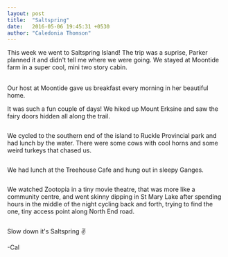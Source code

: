 ```yaml
---
layout: post
title:  "Saltspring"
date:   2016-05-06 19:45:31 +0530
author: "Caledonia Thomson"
---
```


This week we went to Saltspring Island! The trip was a suprise, Parker planned it and didn't tell me where we were going. We stayed at Moontide farm in a super cool, mini two story cabin.

<div class="col-sm-7 col-xs-7">
<div class="row">
	<a href="http://i58.photobucket.com/albums/g278/calthomson/1_zpsoavpqlyz.jpg"><img class="lazy" data-original="http://i58.photobucket.com/albums/g278/calthomson/1_zpsoavpqlyz.jpg" /></a>
</div>

<div class="row">
	<a href="http://i58.photobucket.com/albums/g278/calthomson/2_zpso1im9xkf.jpg"><img class="lazy" data-original="http://i58.photobucket.com/albums/g278/calthomson/2_zpso1im9xkf.jpg" /></a>
</div>

<div class="row">
	<a href="http://i58.photobucket.com/albums/g278/calthomson/3_zps3wwj9v4o.jpg"><img class="lazy" data-original="http://i58.photobucket.com/albums/g278/calthomson/3_zps3wwj9v4o.jpg" /></a>
</div>
</div>

<div class="col-sm-5 col-xs-5">
<a href="http://i58.photobucket.com/albums/g278/calthomson/4_zpsadtghqdj.jpg"><img class="lazy" data-original="http://i58.photobucket.com/albums/g278/calthomson/4_zpsadtghqdj.jpg" /></a>
</div>
<br>
Our host at Moontide gave us breakfast every morning in her beautiful home.

<div class="row">                   
	<a href="http://i58.photobucket.com/albums/g278/calthomson/6_zpsoewv5rlw.jpg"><img class="lazy" data-original="http://i58.photobucket.com/albums/g278/calthomson/6_zpsoewv5rlw.jpg" /></a>
</div>  

It was such a fun couple of days! We hiked up Mount Erksine and saw the fairy doors hidden all along the trail. 

<div class="row">
<div class="col-sm-4 col-xs-4">
	<a href="http://i58.photobucket.com/albums/g278/calthomson/66_zpsewmyvgin.jpg"><img class="lazy" data-original="http://i58.photobucket.com/albums/g278/calthomson/66_zpsewmyvgin.jpg" /></a>
</div>
<div class="col-sm-4 col-xs-4">                                 
    <a href="http://i58.photobucket.com/albums/g278/calthomson/63_zps9i1idnoa.jpg"><img class="lazy" data-original="http://i58.photobucket.com/albums/g278/calthomson/63_zps9i1idnoa.jpg" /></a>
</div>
<div class="col-sm-4 col-xs-4">
    <a href="http://i58.photobucket.com/albums/g278/calthomson/69_zpslsogcdt9.jpg"><img class="lazy" data-original="http://i58.photobucket.com/albums/g278/calthomson/69_zpslsogcdt9.jpg" /></a>               
</div>
</div>

<div class="row">                   
	<a href="http://i58.photobucket.com/albums/g278/calthomson/7_zpskuyvkz6t.jpg"><img class="lazy" data-original="http://i58.photobucket.com/albums/g278/calthomson/7_zpskuyvkz6t.jpg" /></a> 
</div>  

<div class="row">
<div class="col-sm-8 col-xs-8">              
	<a href="http://i58.photobucket.com/albums/g278/calthomson/95_zpsnvay7b8x.jpg"><img class="lazy" data-original="http://i58.photobucket.com/albums/g278/calthomson/95_zpsnvay7b8x.jpg" /></a>
</div>
<div class="col-sm-4 col-xs-4">
	<a href="http://i58.photobucket.com/albums/g278/calthomson/9_zpsxidhpb4f.jpg"><img class="lazy" data-original="http://i58.photobucket.com/albums/g278/calthomson/9_zpsxidhpb4f.jpg" /></a> 
</div>
</div>

We cycled to the southern end of the island to Ruckle Provincial park and had lunch by the water. There were some cows with cool horns and some weird turkeys that chased us.

<div class="row">
<div class="col-sm-5 col-xs-5">      
	<a href="http://i58.photobucket.com/albums/g278/calthomson/999_zpsupgq0rvr.jpg"><img class="lazy" data-original="http://i58.photobucket.com/albums/g278/calthomson/999_zpsupgq0rvr.jpg" /></a> 
</div>

<div class="col-sm-7 col-xs-7">
	<a href="http://i58.photobucket.com/albums/g278/calthomson/12_zpsxmlmmbmi.jpg"><div class="col-sm-12"><img class="lazy" data-original="http://i58.photobucket.com/albums/g278/calthomson/12_zpsxmlmmbmi.jpg" /></div></a>
</div>
</div>

We had lunch at the Treehouse Cafe and hung out in sleepy Ganges.

<div class="row">
<a href="http://i58.photobucket.com/albums/g278/calthomson/16_zpsfdths6o1.jpg"><img class="lazy" data-original="http://i58.photobucket.com/albums/g278/calthomson/16_zpsfdths6o1.jpg" /></a> 
</div>

<div class="row">
	<a href="http://i58.photobucket.com/albums/g278/calthomson/15_zpsiu8fzrxu.jpg"><img class="lazy" data-original="http://i58.photobucket.com/albums/g278/calthomson/15_zpsiu8fzrxu.jpg" /></a> 
</div>

<div class="row">
	<a href="http://i58.photobucket.com/albums/g278/calthomson/17_zpsjd3nqn67.jpg"><div class="col-sm-12"><img class="lazy" data-original="http://i58.photobucket.com/albums/g278/calthomson/17_zpsjd3nqn67.jpg" /></div></a>
</div>

We watched Zootopia in a tiny movie theatre, that was more like a community centre, and went skinny dipping in St Mary Lake after spending hours in the middle of the night cycling back and forth, trying to find the one, tiny access point along North End road.

<div class="row">
<div class="col-sm-4 col-xs-4">
	<a href="http://i58.photobucket.com/albums/g278/calthomson/wine1_zpsevsjlytr.jpg"><img class="lazy" data-original="http://i58.photobucket.com/albums/g278/calthomson/wine1_zpsevsjlytr.jpg" /></a>
</div>
<div class="col-sm-4 col-xs-4">     
    <a href="http://i58.photobucket.com/albums/g278/calthomson/wine2_zpsrmdtgirj.jpg"><img class="lazy" data-original="http://i58.photobucket.com/albums/g278/calthomson/wine2_zpsrmdtgirj.jpg" /></a>
</div>
<div class="col-sm-4 col-xs-4">
    <a href="http://i58.photobucket.com/albums/g278/calthomson/slowdown_zpsrxse8hve.jpg"><img class="lazy" data-original="http://i58.photobucket.com/albums/g278/calthomson/slowdown_zpsrxse8hve.jpg" /></a>               
</div>
</div>

<div class="row">
	<a href="http://i58.photobucket.com/albums/g278/calthomson/14_zpsolj3acg2.jpg"><div class="col-sm-12"><img class="lazy" data-original="http://i58.photobucket.com/albums/g278/calthomson/14_zpsolj3acg2.jpg" /></div></a>
</div> 

Slow down it's Saltspring ✌

-Cal
